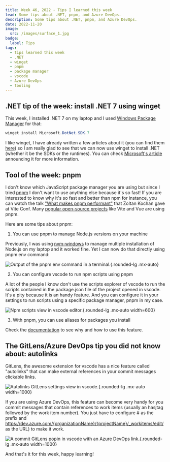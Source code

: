 ```yaml
---
title: Week 46, 2022 - Tips I learned this week
lead: Some tips about .NET, pnpm, and Azure DevOps.
description: Some tips about .NET, pnpm, and Azure DevOps.
date: 2022-11-20
image:
  src: /images/surface_1.jpg
badge:
  label: Tips
tags:
  - tips learned this week
  - .NET
  - winget
  - pnpm
  - package manager
  - vscode
  - Azure DevOps
  - tooling
---
```


## .NET tip of the week: install .NET 7 using winget

This week, I installed .NET 7 on my laptop and I used [Windows Package Manager](https://learn.microsoft.com/en-us/windows/package-manager/) for that:

```powershell
winget install Microsoft.DotNet.SDK.7
```

I like winget, I have already written a few articles about it (you can find them [here](https://www.techwatching.dev/tags/winget/)) so I am really glad to see that we can now use winget to install .NET (whether it be the SDKs or the runtimes). You can check [Microsoft's article](https://devblogs.microsoft.com/dotnet/dotnet-now-on-windows-package-manager/) announcing it for more information.

## Tool of the week: pnpm

I don't know which JavaScript package manager you are using but since I tried [pnpm](https://pnpm.io/) I don't want to use anything else because it's so fast! If you are interested to know why it's so fast and better than npm for instance, you can watch the talk ["What makes pnpm performant"](https://viteconf.org/2022/replay/pnpm) that Zoltan Kochan gave at Vite Conf. Many [popular open-source projects](https://pnpm.io/workspaces#usage-examples) like Vite and Vue are using pnpm.

Here are some tips about pnpm:

1) You can use pnpm to manage Node.js versions on your machine

Previously, I was using [nvm-windows](https://github.com/coreybutler/nvm-windows) to manage multiple installation of Node.js on my laptop and it worked fine. Yet I can now do that directly using pnpm env command:

![Output of the pnpm env command in a terminal.](/posts/images/w462022tips_pnpm_env.png){.rounded-lg .mx-auto}

2) You can configure vscode to run npm scripts using pnpm

A lot of the people I know don't use the scripts explorer of vscode to run the scripts contained in the package.json file of the project opened in vscode. It's a pity because it is an handy feature. And you can configure it in your settings to run scripts using a specific package manager, pnpm in my case.

![Npm scripts view in vscode editor.](/posts/images/w462022tips_pnpm_scripts.png){.rounded-lg .mx-auto  width=600}

3) With pnpm, you can use aliases for packages you install

Check the [documentation](https://pnpm.io/aliases) to see why and how to use this feature.

## The GitLens/Azure DevOps tip you did not know about: autolinks

GitLens, the awesome extension for vscode has a nice feature called "autolinks" that can make external references in your commit messages clickable links.

![Autolinks GitLens settings view in vscode.](/posts/images/w462022tips_gitlens_autolink_1.png){.rounded-lg .mx-auto width=1000}

If you are using Azure DevOps, this feature can become very handy for you commit messages that contain references to work items (usually an hasjtag followed by the work item number). You just have to configure # as the prefix and https://dev.azure.com/{organizationName}/{projectName}/_workitems/edit/<num> as the URL) to make it work.

![A commit GitLens popin in vscode with an Azure DevOps link.](/posts/images/w462022tips_gitlens_autolink_2.png){.rounded-lg .mx-auto width=1000}

And that's it for this week, happy learning!